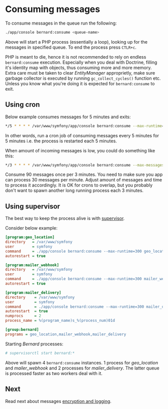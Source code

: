 # Consuming messages

To consume messages in the queue run the following:

```bash
./app/console bernard:consume <queue-name>
```

Above will start a PHP process (essentially a loop), looking up for the messages in specified queue. To end the process press `CTLR+c`.

PHP is meant to die, hence it is not recommended to rely on endless `bernard:consume` execution. Especially when you deal with Doctrine, filling it's identity map with objects, thus consuming more and more memory. Extra care must be taken to clear _EntityManager_ approprietly, make sure garbage collector is executed by running `gc_collect_cycles()` function etc. Unless you know what you're doing it is expected for `bernard:consume` to exit.

## Using cron

Below example consumes messages for 5 minutes and exits:

```bash
*/5 * * * * /var/www/symfony/app/console bernard:consume --max-runtime=300 >> /var/log/symfony/cron.log 2>&1
```

In other words, run a cron job of consuming messages every 5 minutes for 5 minutes i.e. the process is restarted each 5 minutes.

When amount of incoming messages is low, you could do something like this:

```bash
*/3 * * * * /var/www/symfony/app/console bernard:consume --max-messages=90 >> /var/log/symfony/cron.log 2>&1
```

Consume 90 messages once per 3 minutes. You need to make sure you app can process 30 messages per minute. Adjust amount of messages and time to process it accordingly. It is OK for crons to overlap, but you probably don't want to spawn another long running process each 3 minutes.

## Using supervisor

The best way to keep the process alive is with [supervisor](http://supervisord.org).

Consider below example:

```ini
[program:geo_location]
directory   = /var/www/symfony
user        = symfony
command     = ./app/console bernard:consume --max-runtime=300 geo_location
autorestart = true

[program:mailer_webhook]
directory   = /var/www/symfony
user        = symfony
command     = ./app/console bernard:consume --max-runtime=300 mailer_webhook
autorestart = true

[program:mailer_delivery]
directory    = /var/www/symfony
user         = symfony
command      = ./app/console bernard:consume --max-runtime=300 mailer_delivery
autorestart  = true
numprocs     = 2
process_name = %(program_name)s_%(process_num)01d

[group:bernard]
programs = geo_location,mailer_webhook,mailer_delivery
```

Starting _Bernard_ processes:

```bash
# supervisorctl start bernard:*
```

Above will spawn 4 `bernard:consume` instances. 1 process for _geo_location_ and _mailer_webhook_ and 2 processes for _mailer_delivery_. The latter queue is processed faster as two workers deal with it.

## Next

Read next about messages [encryption and logging](https://github.com/lakiboy/SimpleBusBernardBundleBridge/blob/master/doc/features.md).
